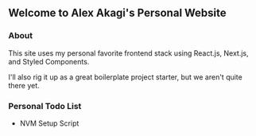 ## Welcome to Alex Akagi's Personal Website

### About
This site uses my personal favorite frontend stack using React.js, Next.js, and Styled Components.

I'll also rig it up as a great boilerplate project starter, but we aren't quite there yet.


### Personal Todo List
- NVM Setup Script
